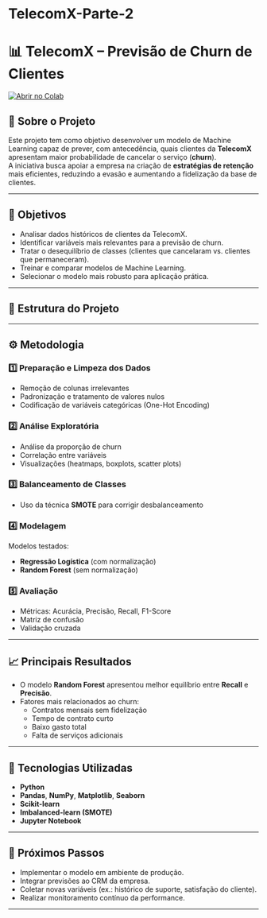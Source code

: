 # TelecomX-Parte-2
# 📊 TelecomX – Previsão de Churn de Clientes

[![Abrir no Colab](https://colab.research.google.com/assets/colab-badge.svg)](https://colab.research.google.com/github/SEU_USUARIO/SEU_REPOSITORIO/blob/main/Challenge_TelecomX_2.ipynb)

## 📌 Sobre o Projeto
Este projeto tem como objetivo desenvolver um modelo de Machine Learning capaz de prever, com antecedência, quais clientes da **TelecomX** apresentam maior probabilidade de cancelar o serviço (**churn**).  
A iniciativa busca apoiar a empresa na criação de **estratégias de retenção** mais eficientes, reduzindo a evasão e aumentando a fidelização da base de clientes.

---

## 🎯 Objetivos
- Analisar dados históricos de clientes da TelecomX.
- Identificar variáveis mais relevantes para a previsão de churn.
- Tratar o desequilíbrio de classes (clientes que cancelaram vs. clientes que permaneceram).
- Treinar e comparar modelos de Machine Learning.
- Selecionar o modelo mais robusto para aplicação prática.

---

## 📂 Estrutura do Projeto

---

## ⚙️ Metodologia

### 1️⃣ Preparação e Limpeza dos Dados
- Remoção de colunas irrelevantes
- Padronização e tratamento de valores nulos
- Codificação de variáveis categóricas (One-Hot Encoding)

### 2️⃣ Análise Exploratória
- Análise da proporção de churn
- Correlação entre variáveis
- Visualizações (heatmaps, boxplots, scatter plots)

### 3️⃣ Balanceamento de Classes
- Uso da técnica **SMOTE** para corrigir desbalanceamento

### 4️⃣ Modelagem
Modelos testados:
- **Regressão Logística** (com normalização)
- **Random Forest** (sem normalização)

### 5️⃣ Avaliação
- Métricas: Acurácia, Precisão, Recall, F1-Score
- Matriz de confusão
- Validação cruzada

---

## 📈 Principais Resultados
- O modelo **Random Forest** apresentou melhor equilíbrio entre **Recall** e **Precisão**.
- Fatores mais relacionados ao churn:
  - Contratos mensais sem fidelização
  - Tempo de contrato curto
  - Baixo gasto total
  - Falta de serviços adicionais

---

## 🚀 Tecnologias Utilizadas
- **Python**  
- **Pandas**, **NumPy**, **Matplotlib**, **Seaborn**  
- **Scikit-learn**  
- **Imbalanced-learn (SMOTE)**  
- **Jupyter Notebook**

---

## 📌 Próximos Passos
- Implementar o modelo em ambiente de produção.
- Integrar previsões ao CRM da empresa.
- Coletar novas variáveis (ex.: histórico de suporte, satisfação do cliente).
- Realizar monitoramento contínuo da performance.

---



